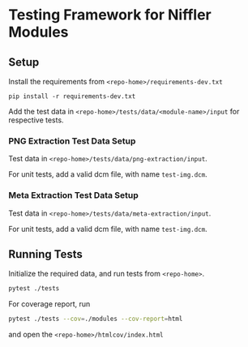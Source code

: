 # Testing Framework for Niffler Modules

## Setup

Install the requirements from `<repo-home>/requirements-dev.txt`

```
pip install -r requirements-dev.txt
```

Add the test data in `<repo-home>/tests/data/<module-name>/input` for respective tests.

### PNG Extraction Test Data Setup

Test data in `<repo-home>/tests/data/png-extraction/input`.

For unit tests, add a valid dcm file, with name `test-img.dcm`.

### Meta Extraction Test Data Setup

Test data in `<repo-home>/tests/data/meta-extraction/input`.

For unit tests, add a valid dcm file, with name `test-img.dcm`.

## Running Tests

Initialize the required data, and run tests from `<repo-home>`.

```bash
pytest ./tests
```

For coverage report, run

```bash
pytest ./tests --cov=./modules --cov-report=html
```

and open the `<repo-home>/htmlcov/index.html`
